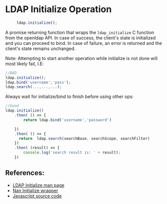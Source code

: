 # LDAP Initialize Operation

```javascript
     ldap.initialize();
```



A promise returning function that wraps the `ldap_initialize` C function from the openldap API.
In case of success, the client's state is initialized and you can proceed to bind. In case of failure, an error is returned and the client's state remains unchanged.

Note:  Attempting to start another operation while initialize is not done will most likely fail, I.E:
```javascript
//BAD
ldap.initialize();
ldap.bind('username','pass');
ldap.search(...,...,...);
```

Always wait for initialize/bind to finish before using other ops:

```javascript
//Good
ldap.initialize()
    .then( () => {
        return ldap.bind('username','password')

    })
    .then( () => {
      return  ldap.search(searchBase, searchScope, searchFilter)
    })
    .then( (result) => {
        console.log('search result is: ' + result);
    })
```


##  References:

* [LDAP Initialize man page](https://linux.die.net/man/3/ldap_initialize)
* [Nan Initialize wrapper ](../../src/binding.cc)
* [Javascript source code](../../libs/ldap_async_wrap.js)



